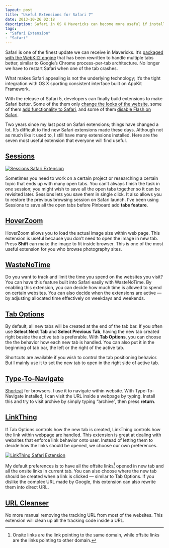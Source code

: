 ```yaml
---
layout: post
title: "Useful Extensions for Safari 7"
date: 2013-10-26 02:18
description: Safari in OS X Mavericks can become more useful if installed with these carefully chosen extensions.
tags:
- "Safari Extension"
- "Safari"
---
```


Safari is one of the finest update we can receive in Mavericks. It’s [packaged with the WebKit2 engine][A31] that has been rewritten to handle multiple tabs better, similar to Google’s Chrome process-per-tab architecture. No longer we have to restart Safari when one of the tab crashes.

[A31]: http://arstechnica.com/apple/2013/10/os-x-10-9/4/#safari "OS X Mavericks: Safari"

<!--more-->

What makes Safari appealing is not the underlying technology; it’s the tight integration with OS X sporting consistent interface built on AppKit Framework.

With the release of Safari 5, developers can finally build extensions to make Safari better. Some of the them only [change the looks of the website][1], some of them [add functionality to Safari][2], and some of them [disable Flash on Safari][3].

[1]: http://sayzlim.net/best-of-beautiful-safari-extensions "Best of Beautiful Safari Extensions | Sayz Lim"
[2]: http://sayzlim.net/the-primrose-of-safari-5-extensions "The Primrose of Safari 5 Extensions | Sayz Lim"
[3]: http://sayzlim.net/three-extensions-one-browser-killed-flash "Three Extensions, One Browser, Killed Flash | Sayz Lim"

Two years since my last post on Safari extensions; things have changed a lot. It’s difficult to find new Safari extensions  made these days. Although not as much like it used to, I still have many extensions installed. Here are the seven most useful extension that everyone will find useful.

## [Sessions](https://dl.dropboxusercontent.com/u/8247646/sessions/index.html "Safari Extensions — Sessions by David Yoo")

[ ![Sessions Safari Extension][img1] ](http://images.sayzlim.net/2013/10/safari_extension_sessions.jpg "Sessions Safari Extension")

[img1]: http://images.sayzlim.net/2013/10/safari_extension_sessions.jpg "Sessions Safari Extension"

Sometimes you need to work on a certain project or researching a certain topic that ends up with many open tabs. You can’t always finish the task in one session; you might wish to save all the open tabs together so it can be revisited later. Sessions lets you save them in single click. It also allows you to restore the previous browsing session on Safari launch. I’ve been using Sessions to save all the open tabs before Pinboard add **tabs feature**.

## [HoverZoom](http://sidetree.com/extensions.html "Side Tree Software - Safari 5 Extensions")
HoverZoom allows you to load the actual image size within web page. This extension is useful because you don’t need to open the image in new tab. Press **Shift** can make the image to fit inside browser. This is one of the most useful extension for you who browse photography sites.

## [WasteNoTime](http://www.bumblebeesystems.com/ "WasteNoTime")
Do you want to track and limit the time you spend on the websites you visit? You can have this feature built into Safari easily with WasteNoTime. By enabling this extension, you can decide how much time is allowed to spend on certain websites. You can also decide when the extensions are active — by adjusting allocated time effectively on weekdays and weekends.

## [Tab Options](http://canisbos.com/taboptions "Tab Options - Canisbos Safari Extensions")
By default, all new tabs will be created at the end of the tab bar. If you often use **Select Next Tab** and **Select Previous Tab**, having the new tab created right beside the active tab is preferable. With **Tab Options**, you can choose the the behavior how each new tab is handled. You can also put it in the beginning of tab bar, the left or the right of the active tab.

Shortcuts are available if you wish to control the tab positioning behavior. But I mainly use it to set the new tab to open in the right side of active tab.

## [Type-To-Navigate](http://dbergey.github.io/ "Safari Extensions by Daniel Bergey")
[Shortcat][5] for browsers. I use it to navigate within website. With Type-To-Navigate installed, I can visit the URL inside a webpage by typing. Install this and try to visit archive by simply typing “archive”, then press **return**.

[5]: http://shortcatapp.com/ "Shortcat - Keyboard productivity app for Mac OS X"

## [LinkThing](http://canisbos.com/linkthing "LinkThing - Canisbos Safari Extensions")
If Tab Options controls how the new tab is created, LinkThing controls how the link within webpage are handled. This extension is great at dealing with websites that enforce link behavior onto user. Instead of letting them to decide how the links should be opened, we choose our own preferences.

[ ![LinkThing Safari Extension][img2] ](http://images.sayzlim.net/2013/10/safari_extension_linkthing.jpg "LinkThing Safari Extension")

[img2]: http://images.sayzlim.net/2013/10/safari_extension_linkthing.jpg "LinkThing Safari Extension"

My default preferences is to have all the offsite links[^1] opened in new tab and all the onsite links in current tab. You can also choose where the new tab should be created when a link is clicked — similar to Tab Options. If you dislike the complex URL made by Google, this extension can also rewrite them into direct URL.

## [URL Cleanser](https://github.com/akirk/url_cleanser "akirk/url_cleanser · GitHub")
No more manual removing the tracking URL from most of the websites. This extension will clean up all the tracking code inside a URL.

[^1]: Onsite links are the link pointing to the same domain, while offsite links are the links pointing to other domain.
